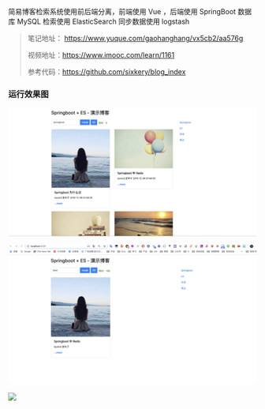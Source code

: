简易博客检索系统使用前后端分离，前端使用 Vue ，后端使用 SpringBoot 数据库 MySQL 检索使用 ElasticSearch 同步数据使用 logstash

> 笔记地址： https://www.yuque.com/gaohanghang/vx5cb2/aa576g
>
> 视频地址：https://www.imooc.com/learn/1161
>
> 参考代码：https://github.com/sixkery/blog_index

### 运行效果图

![](https://raw.githubusercontent.com/gaohanghang/images/master/img/20191208161314.png)

![](https://raw.githubusercontent.com/gaohanghang/images/master/img/20191208161351.png)

![](https://tva1.sinaimg.cn/large/006tNbRwly1gabosljjxmg30p00dw4qq.gif)

